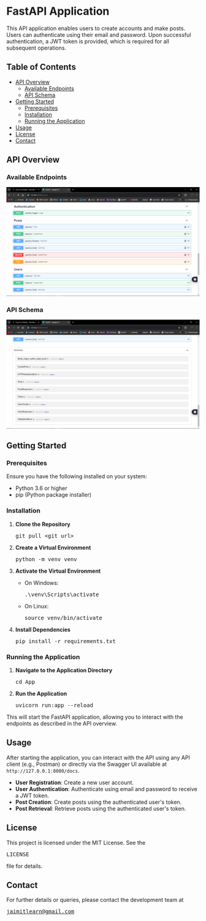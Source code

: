 # FastAPI Application

This API application enables users to create accounts and make posts. Users can authenticate using their email and password. Upon successful authentication, a JWT token is provided, which is required for all subsequent operations.

## Table of Contents

- [API Overview](#api-overview)
  - [Available Endpoints](#available-endpoints)
  - [API Schema](#api-schema)
- [Getting Started](#getting-started)
  - [Prerequisites](#prerequisites)
  - [Installation](#installation)
  - [Running the Application](#running-the-application)
- [Usage](#usage)
- [License](#license)
- [Contact](#contact)

## API Overview

### Available Endpoints
<pre><img src="./static/Apis.png" alt="API's image"></pre>

### API Schema
<pre><img src="./static/Api schema.png" alt="API schema"></pre>

## Getting Started

### Prerequisites

Ensure you have the following installed on your system:
- Python 3.6 or higher
- pip (Python package installer)

### Installation

1. **Clone the Repository**
   <pre>git pull &lt;git_url&gt;</pre>

2. **Create a Virtual Environment**
   <pre>python -m venv venv</pre>

3. **Activate the Virtual Environment**
   - On Windows:
     <pre>.\venv\Scripts\activate</pre>
   - On Linux:
     <pre>source venv/bin/activate</pre>

4. **Install Dependencies**
   <pre>pip install -r requirements.txt</pre>

### Running the Application

1. **Navigate to the Application Directory**
   <pre>cd App</pre>

2. **Run the Application**
   <pre>uvicorn run:app --reload</pre>

This will start the FastAPI application, allowing you to interact with the endpoints as described in the API overview.

## Usage

After starting the application, you can interact with the API using any API client (e.g., Postman) or directly via the Swagger UI available at `http://127.0.0.1:8000/docs`.

- **User Registration**: Create a new user account.
- **User Authentication**: Authenticate using email and password to receive a JWT token.
- **Post Creation**: Create posts using the authenticated user's token.
- **Post Retrieval**: Retrieve posts using the authenticated user's token.

## License

This project is licensed under the MIT License. See the <pre>LICENSE</pre> file for details.

## Contact

For further details or queries, please contact the development team at <pre>jaimitlearn@gmail.com</pre>
